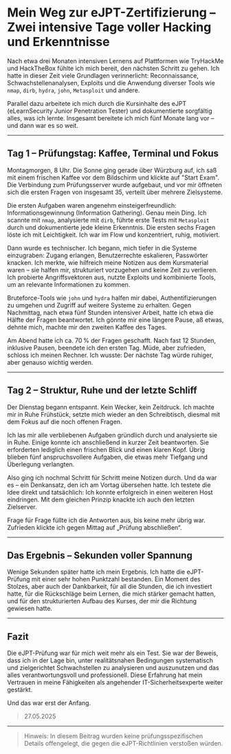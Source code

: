 # Mein Weg zur eJPT-Zertifizierung – Zwei intensive Tage voller Hacking und Erkenntnisse

Nach etwa drei Monaten intensiven Lernens auf Plattformen wie TryHackMe und HackTheBox fühlte ich mich bereit, 
den nächsten Schritt zu gehen. Ich hatte in dieser Zeit viele Grundlagen verinnerlicht: Reconnaissance, 
Schwachstellenanalysen, Exploits und die Anwendung diverser Tools wie `nmap`, `dirb`, `hydra`, `john`, `Metasploit` und andere. 

Parallel dazu arbeitete ich mich durch die Kursinhalte des eJPT (eLearnSecurity Junior Penetration Tester) und 
dokumentierte sorgfältig alles, was ich lernte. Insgesamt bereitete ich mich fünf Monate lang vor – und dann war es so weit.

---

## Tag 1 – Prüfungstag: Kaffee, Terminal und Fokus

Montagmorgen, 8 Uhr. Die Sonne ging gerade über Würzburg auf, ich saß mit einem frischen Kaffee vor dem Bildschirm und 
klickte auf "Start Exam". Die Verbindung zum Prüfungsserver wurde aufgebaut, und vor mir öffneten sich die ersten Fragen 
von insgesamt 35, verteilt über mehrere Zielsysteme.

Die ersten Aufgaben waren angenehm einsteigerfreundlich: Informationsgewinnung (Information Gathering). Genau mein Ding. 
Ich scannte mit `nmap`, analysierte mit `dirb`, führte erste Tests mit `Metasploit` durch und dokumentierte jede kleine
Erkenntnis. Die ersten sechs Fragen löste ich mit Leichtigkeit. Ich war im Flow und konzentriert, ruhig, motiviert.

Dann wurde es technischer. Ich begann, mich tiefer in die Systeme einzugraben: Zugang erlangen, Benutzerrechte eskalieren, 
Passwörter knacken. Ich merkte, wie hilfreich meine Notizen aus dem Kursmaterial waren – sie halfen mir, strukturiert 
vorzugehen und keine Zeit zu verlieren. Ich probierte Angriffsvektoren aus, nutzte Exploits und kombinierte Tools, um an 
relevante Informationen zu kommen. 

Bruteforce-Tools wie `john` und `hydra` halfen mir dabei, Authentifizierungen zu umgehen und Zugriff auf weitere Systeme zu 
erhalten. Gegen Nachmittag, nach etwa fünf Stunden intensiver Arbeit, hatte ich etwa die Hälfte der Fragen beantwortet. 
Ich gönnte mir eine längere Pause, aß etwas, dehnte mich, machte mir den zweiten Kaffee des Tages.

Am Abend hatte ich ca. 70 % der Fragen geschafft. Nach fast 12 Stunden, inklusive Pausen, beendete ich den ersten Tag. 
Müde, aber zufrieden, schloss ich meinen Rechner. Ich wusste: Der nächste Tag würde ruhiger, aber genauso wichtig werden.

---

## Tag 2 – Struktur, Ruhe und der letzte Schliff

Der Dienstag begann entspannt. Kein Wecker, kein Zeitdruck. Ich machte mir in Ruhe Frühstück, setzte mich wieder an den 
Schreibtisch, diesmal mit dem Fokus auf die noch offenen Fragen.

Ich las mir alle verbliebenen Aufgaben gründlich durch und analysierte sie in Ruhe. Einige konnte ich anschließend in kurzer Zeit
beantworten. Sie erforderten lediglich einen frischen Blick und einen klaren Kopf. Übrig blieben fünf anspruchsvollere 
Aufgaben, die etwas mehr Tiefgang und Überlegung verlangten.

Also ging ich nochmal Schritt für Schritt meine Notizen durch. Und da war es – ein Denkansatz, den ich am Vortag übersehen 
hatte. Ich testete die Idee direkt und tatsächlich: Ich konnte erfolgreich in einen weiteren Host eindringen. 
Mit dem gleichen Prinzip knackte ich auch den letzten Zielserver.

Frage für Frage füllte ich die Antworten aus, bis keine mehr übrig war. Zufrieden klickte ich gegen Mittag auf „Prüfung abschließen“.

---

## Das Ergebnis – Sekunden voller Spannung

Wenige Sekunden später hatte ich mein Ergebnis. Ich hatte die eJPT-Prüfung mit einer sehr hohen Punktzahl bestanden. 
Ein Moment des Stolzes, aber auch der Dankbarkeit, für all die Stunden, die ich investiert hatte, für die Rückschläge beim 
Lernen, die mich stärker gemacht hatten, und für den strukturierten Aufbau des Kurses, der mir die Richtung gewiesen hatte.

---

## Fazit

Die eJPT-Prüfung war für mich weit mehr als ein Test. Sie war der Beweis, dass ich in der Lage bin, unter realitätsnahen 
Bedingungen systematisch und zielgerichtet Schwachstellen zu analysieren und auszunutzen und das alles verantwortungsvoll und 
professionell. Diese Erfahrung hat mein Vertrauen in meine Fähigkeiten als angehender IT-Sicherheitsexperte weiter gestärkt.

Und das war erst der Anfang.
>27.05.2025

---

>Hinweis: In diesem Beitrag wurden keine prüfungsspezifischen Details offengelegt, die gegen die eJPT-Richtlinien verstoßen würden.

